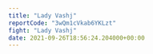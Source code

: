 ```yaml
---
title: "Lady Vashj"
reportCode: "3wQm1cVkab6YKLzt"
fight: "Lady Vashj"
date: 2021-09-26T18:56:24.204000+00:00
---
```

